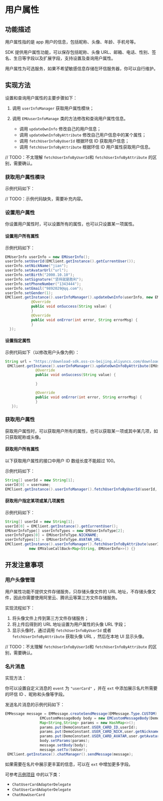 # 用户属性



## 功能描述


用户属性指的是 app 用户的信息，包括昵称、头像、年龄、手机号等。

SDK 提供用户属性功能，可以保存包括昵称、头像 URL、邮箱、电话、性别、签名、生日等字段以及扩展字段，支持设置及查询用户属性。

<div class="alert note">用户属性为可选服务，如果不希望敏感信息存储在环信服务器，你可以自行维护。</div>



## 实现方法


设置和查询用户属性的主要步骤如下：

1. 调用 `userInfoManager` 获取用户属性模块；

2. 调用 `EMUuserInfoManage` 类的方法修改和查询用户属性信息。
   - 调用 `updateOwnInfo` 修改自己的用户信息；
   - 调用 `updateOwnInfoByAttribute` 修改自己用户信息中的某个属性；
   - 调用 `fetchUserInfoByUserId` 根据环信 ID 获取用户信息；
   - 调用 `fetchUserInfoByAttribute` 根据环信 ID 用户属性获取用户信息。

// TODO：不太理解 `fetchUserInfoByUserId`和 `fetchUserInfoByAttribute` 的区别，需要确认。


### 获取用户属性模块

示例代码如下：

// TODO：示例代码缺失，需要补充内容。

### 设置用户属性

你设置用户属性时，可以设置所有的属性，也可以只设置某一项属性。

#### 设置用户所有属性

示例代码如下：

```java
EMUserInfo userInfo = new EMUserInfo();
userInfo.setUserId(EMClient.getInstance().getCurrentUser());
userInfo.setNickName("jian");
userInfo.setAvatarUrl("url");
userInfo.setBirth("2000.10.10");
userInfo.setSignature("坚持就是胜利");
userInfo.setPhoneNumber("1343444");
userInfo.setEmail("9892029@qq.com");
userInfo.setGender(1);
EMClient.getInstance().userInfoManager().updateOwnInfo(userInfo, new EMValueCallBack<String>() {
            @Override
            public void onSuccess(String value) {     
            }
            @Override
            public void onError(int error, String errorMsg) {
            }
  });
```

#### 设置指定属性

示例代码如下（以修改用户头像为例）：

```java
String url = "https://download-sdk.oss-cn-beijing.aliyuncs.com/downloads/IMDemo/avatar/Image1.png";
 EMClient.getInstance().userInfoManager().updateOwnInfoByAttribute(EMUserInfoType.AVATAR_URL, url, new EMValueCallBack<String>() {
              @Override
              public void onSuccess(String value) {
                        
              }

              @Override
              public void onError(int error, String errorMsg) {    
              }
   });
```



### 获取用户属性

获取用户属性时，可以获取用户所有的属性，也可以获取某一项或其中某几项，如只获取昵称或头像。


#### 获取用户所有属性

<div class="alert note">以下获取用户属性的接口中用户 ID 数组长度不能超过 100。</div>

示例代码如下：

```java
String[] userId = new String[1];
userId[0] = username;
EMClient.getInstance().userInfoManager().fetchUserInfoByUserId(userId, new EMValueCallBack<Map<String, EMUserInfo>>() {}
```

#### 获取用户指定某项或某几项属性

示例代码如下：

```java
String[] userId = new String[1];
userId[0] = EMClient.getInstance().getCurrentUser();
EMUserInfoType[] userInfoTypes = new EMUserInfoType[2];
userInfoTypes[0] = EMUserInfoType.NICKNAME;
userInfoTypes[1] = EMUserInfoType.AVATAR_URL;
EMClient.getInstance().userInfoManager().fetchUserInfoByAttribute(userId, userInfoTypes,
           new EMValueCallBack<Map<String, EMUserInfo>>() {}
```



## 开发注意事项



### 用户头像管理

用户属性功能不提供文件存储服务，只存储头像文件的 URL 地址，不存储头像文件，因此你需要使用阿里云、腾讯云等第三方文件存储服务。

实现流程如下：

1. 将头像文件上传到第三方文件存储服务；
2. 将上传后得到的 URL 地址设置为用户属性的头像 URL 字段；
3. 显示头像时，通过调用 `fetchUserInfoByUserId` 或者 `fetchUserInfoByAttribute` 获取头像 URL ，然后在本地 UI 显示头像。

// TODO：不太理解 `fetchUserInfoByUserId`和 `fetchUserInfoByAttribute` 的区别，需要确认。



### 名片消息

实现方法：

你可以设置自定义消息的 `event` 为 `"userCard"` ，并在 `ext` 中添加展示名片所需要的环信 ID 、昵称和头像等字段。

发送名片消息的示例代码如下：

```java
EMMessage message = EMMessage.createSendMessage(EMMessage.Type.CUSTOM);
                EMCustomMessageBody body = new EMCustomMessageBody(DemoConstant.USER_CARD_EVENT);
                Map<String,String> params = new HashMap<>();
                params.put(DemoConstant.USER_CARD_ID,userId);
                params.put(DemoConstant.USER_CARD_NICK,user.getNickname());
                params.put(DemoConstant.USER_CARD_AVATAR,user.getAvatar());
                body.setParams(params);
                message.setBody(body);
                message.setTo(toUser);
 EMClient.getInstance().chatManager().sendMessage(message);
```


如果需要在名片中展示更丰富的信息，可以在 `ext` 中增加更多字段。

可参考[示例项目](https://www.easemob.com/download/im) 中的以下类：
- `ChatUserCardAdapterDelegate`
- `ChatUserCardAdapterDelegate`
- `ChatRowUserCard`

